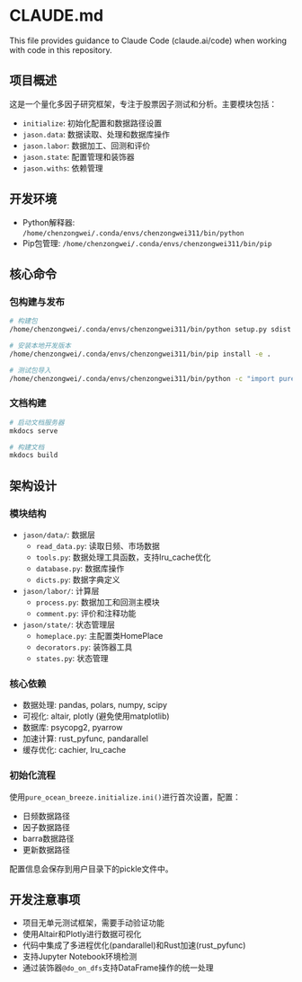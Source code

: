# CLAUDE.md

This file provides guidance to Claude Code (claude.ai/code) when working with code in this repository.

## 项目概述
这是一个量化多因子研究框架，专注于股票因子测试和分析。主要模块包括：
- `initialize`: 初始化配置和数据路径设置
- `jason.data`: 数据读取、处理和数据库操作
- `jason.labor`: 数据加工、回测和评价
- `jason.state`: 配置管理和装饰器
- `jason.withs`: 依赖管理

## 开发环境
- Python解释器: `/home/chenzongwei/.conda/envs/chenzongwei311/bin/python`
- Pip包管理: `/home/chenzongwei/.conda/envs/chenzongwei311/bin/pip`

## 核心命令

### 包构建与发布
```bash
# 构建包
/home/chenzongwei/.conda/envs/chenzongwei311/bin/python setup.py sdist bdist_wheel

# 安装本地开发版本
/home/chenzongwei/.conda/envs/chenzongwei311/bin/pip install -e .

# 测试包导入
/home/chenzongwei/.conda/envs/chenzongwei311/bin/python -c "import pure_ocean_breeze; print('包可以正常导入')"
```

### 文档构建
```bash
# 启动文档服务器
mkdocs serve

# 构建文档
mkdocs build
```

## 架构设计

### 模块结构
- `jason/data/`: 数据层
  - `read_data.py`: 读取日频、市场数据
  - `tools.py`: 数据处理工具函数，支持lru_cache优化
  - `database.py`: 数据库操作
  - `dicts.py`: 数据字典定义
- `jason/labor/`: 计算层
  - `process.py`: 数据加工和回测主模块
  - `comment.py`: 评价和注释功能
- `jason/state/`: 状态管理层
  - `homeplace.py`: 主配置类HomePlace
  - `decorators.py`: 装饰器工具
  - `states.py`: 状态管理

### 核心依赖
- 数据处理: pandas, polars, numpy, scipy
- 可视化: altair, plotly (避免使用matplotlib)
- 数据库: psycopg2, pyarrow
- 加速计算: rust_pyfunc, pandarallel
- 缓存优化: cachier, lru_cache

### 初始化流程
使用`pure_ocean_breeze.initialize.ini()`进行首次设置，配置：
- 日频数据路径
- 因子数据路径  
- barra数据路径
- 更新数据路径

配置信息会保存到用户目录下的pickle文件中。

## 开发注意事项
- 项目无单元测试框架，需要手动验证功能
- 使用Altair和Plotly进行数据可视化
- 代码中集成了多进程优化(pandarallel)和Rust加速(rust_pyfunc)
- 支持Jupyter Notebook环境检测
- 通过装饰器`@do_on_dfs`支持DataFrame操作的统一处理